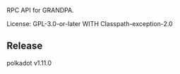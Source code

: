 RPC API for GRANDPA.

License: GPL-3.0-or-later WITH Classpath-exception-2.0


## Release

polkadot v1.11.0
